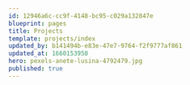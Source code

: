 ```yaml
---
id: 12946a6c-cc9f-4148-bc95-c029a132847e
blueprint: pages
title: Projects
template: projects/index
updated_by: b141494b-e83e-47e7-9764-f2f9777af861
updated_at: 1660153950
hero: pexels-anete-lusina-4792479.jpg
published: true
---
```

